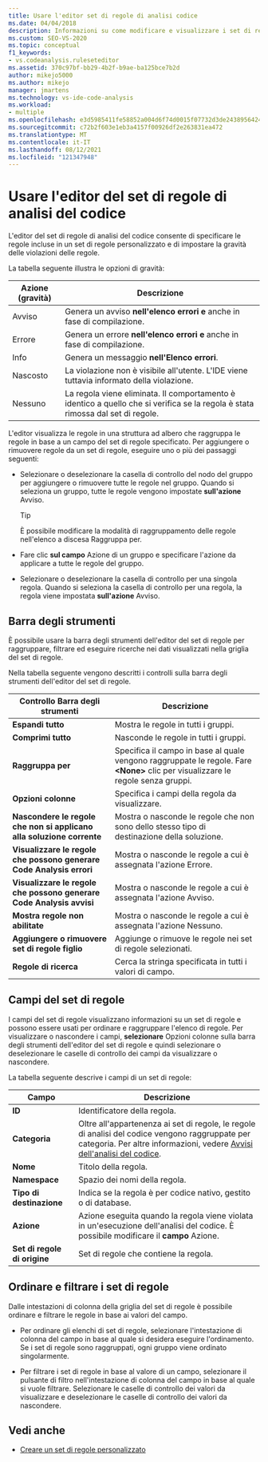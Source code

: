 ```yaml
---
title: Usare l'editor set di regole di analisi codice
ms.date: 04/04/2018
description: Informazioni su come modificare e visualizzare i set di regole in Visual Studio. Informazioni su come impostare la gravità delle regole, specificare le regole in un set personalizzato e modificare i dati nella griglia del set di regole.
ms.custom: SEO-VS-2020
ms.topic: conceptual
f1_keywords:
- vs.codeanalysis.ruleseteditor
ms.assetid: 370c97bf-bb29-4b2f-b9ae-ba125bce7b2d
author: mikejo5000
ms.author: mikejo
manager: jmartens
ms.technology: vs-ide-code-analysis
ms.workload:
- multiple
ms.openlocfilehash: e3d5985411fe58852a004d6f74d0015f07732d3de243895642492282a50367df
ms.sourcegitcommit: c72b2f603e1eb3a4157f00926df2e263831ea472
ms.translationtype: MT
ms.contentlocale: it-IT
ms.lasthandoff: 08/12/2021
ms.locfileid: "121347948"
---
```

# <a name="use-the-code-analysis-rule-set-editor"></a>Usare l'editor del set di regole di analisi del codice

L'editor del set di regole di analisi del codice consente di specificare le regole incluse in un set di regole personalizzato e di impostare la gravità delle violazioni delle regole.

La tabella seguente illustra le opzioni di gravità:

|Azione (gravità)|Descrizione|
|-|-|
|Avviso|Genera un avviso **nell'elenco errori e** anche in fase di compilazione.|
|Errore|Genera un errore **nell'elenco errori e** anche in fase di compilazione.|
|Info|Genera un messaggio **nell'Elenco errori**.|
|Nascosto|La violazione non è visibile all'utente. L'IDE viene tuttavia informato della violazione.|
|Nessuno|La regola viene eliminata. Il comportamento è identico a quello che si verifica se la regola è stata rimossa dal set di regole.|

L'editor visualizza le regole in una struttura ad albero che raggruppa le regole in base a un campo del set di regole specificato. Per aggiungere o rimuovere regole da un set di regole, eseguire uno o più dei passaggi seguenti:

- Selezionare o deselezionare la casella di controllo del nodo del gruppo per aggiungere o rimuovere tutte le regole nel gruppo. Quando si seleziona un gruppo, tutte le regole vengono impostate **sull'azione** Avviso.

   > [!TIP]
   > È possibile modificare la modalità  di raggruppamento delle regole nell'elenco a discesa Raggruppa per.

- Fare clic **sul campo** Azione di un gruppo e specificare l'azione da applicare a tutte le regole del gruppo.

- Selezionare o deselezionare la casella di controllo per una singola regola. Quando si seleziona la casella di controllo per una regola, la regola viene impostata **sull'azione** Avviso.

## <a name="toolbar"></a>Barra degli strumenti

È possibile usare la barra degli strumenti dell'editor del set di regole per raggruppare, filtrare ed eseguire ricerche nei dati visualizzati nella griglia del set di regole.

Nella tabella seguente vengono descritti i controlli sulla barra degli strumenti dell'editor del set di regole.

|Controllo Barra degli strumenti|Descrizione|
|---------------------|-----------------|
|**Espandi tutto**|Mostra le regole in tutti i gruppi.|
|**Comprimi tutto**|Nasconde le regole in tutti i gruppi.|
|**Raggruppa per**|Specifica il campo in base al quale vengono raggruppate le regole. Fare **\<None>** clic per visualizzare le regole senza gruppi.|
|**Opzioni colonne**|Specifica i campi della regola da visualizzare.|
|**Nascondere le regole che non si applicano alla soluzione corrente**|Mostra o nasconde le regole che non sono dello stesso tipo di destinazione della soluzione.|
|**Visualizzare le regole che possono generare Code Analysis errori**|Mostra o nasconde le regole a cui è assegnata l'azione Errore.|
|**Visualizzare le regole che possono generare Code Analysis avvisi**|Mostra o nasconde le regole a cui è assegnata l'azione Avviso.|
|**Mostra regole non abilitate**|Mostra o nasconde le regole a cui è assegnata l'azione Nessuno.|
|**Aggiungere o rimuovere set di regole figlio**|Aggiunge o rimuove le regole nei set di regole selezionati.|
|**Regole di ricerca**|Cerca la stringa specificata in tutti i valori di campo.|

## <a name="rule-set-fields"></a>Campi del set di regole

I campi del set di regole visualizzano informazioni su un set di regole e possono essere usati per ordinare e raggruppare l'elenco di regole. Per visualizzare o nascondere i campi, **selezionare** Opzioni colonne sulla barra degli strumenti dell'editor del set di regole e quindi selezionare o deselezionare le caselle di controllo dei campi da visualizzare o nascondere.

La tabella seguente descrive i campi di un set di regole:

|Campo|Descrizione|
|-----------|-----------------|
|**ID**|Identificatore della regola.|
|**Categoria**|Oltre all'appartenenza ai set di regole, le regole di analisi del codice vengono raggruppate per categoria. Per altre informazioni, vedere [Avvisi dell'analisi del codice](/dotnet/fundamentals/code-analysis/quality-rules/index).|
|**Nome**|Titolo della regola.|
|**Namespace**|Spazio dei nomi della regola.|
|**Tipo di destinazione**|Indica se la regola è per codice nativo, gestito o di database.|
|**Azione**|Azione eseguita quando la regola viene violata in un'esecuzione dell'analisi del codice. È possibile modificare il **campo** Azione.|
|**Set di regole di origine**|Set di regole che contiene la regola.|

## <a name="sort-and-filter-rule-sets"></a>Ordinare e filtrare i set di regole

Dalle intestazioni di colonna della griglia del set di regole è possibile ordinare e filtrare le regole in base ai valori del campo.

- Per ordinare gli elenchi di set di regole, selezionare l'intestazione di colonna del campo in base al quale si desidera eseguire l'ordinamento. Se i set di regole sono raggruppati, ogni gruppo viene ordinato singolarmente.

- Per filtrare i set di regole in base al valore di un campo, selezionare il pulsante di filtro nell'intestazione di colonna del campo in base al quale si vuole filtrare. Selezionare le caselle di controllo dei valori da visualizzare e deselezionare le caselle di controllo dei valori da nascondere.

## <a name="see-also"></a>Vedi anche

- [Creare un set di regole personalizzato](../code-quality/how-to-create-a-custom-rule-set.md)
